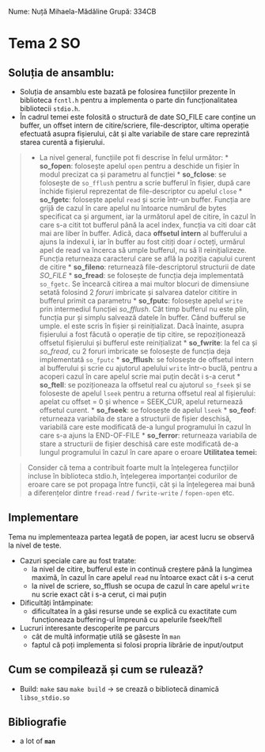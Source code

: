 Nume: Nuță Mihaela-Mădăline
Grupă: 334CB

# Tema 2 SO

## Soluția de ansamblu:
* Soluția de ansamblu este bazată pe folosirea funcțiilor prezente în biblioteca `fcntl.h` pentru a implementa o parte din funcționalitatea bibliotecii `stdio.h`. 
* În cadrul temei este folosită o structură de date SO_FILE care conține un buffer, un offset intern de citire/scriere, file-descriptor, ultima operație efectuată asupra fișierului, cât și alte variabile de stare care reprezintă starea curentă a fișierului.
>* La nivel general, funcțiile pot fi descrise în felul următor:
	* **so_fopen**: folosește apelul `open`  pentru a deschide un fișier în modul precizat ca și parametru al funcției
	* **so_fclose**: se folosește de `so_fflush` pentru a scrie bufferul în fișier, după care închide fișierul reprezentat de file-descriptor cu apelul `close`
	* **so_fgetc**: folosește apelul `read` și scrie într-un buffer. Funcția are grijă de cazul în care apelul nu întoarce numărul de bytes specificat ca și argument, iar la următorul apel de citire, în cazul în care s-a citit tot bufferul până la acel index, funcția va citi doar cât mai are liber în buffer. Adică, daca **offsetul intern** al bufferului a ajuns la indexul **i**, iar în buffer au fost citiți doar *i* octeți, urmărul apel de read va încerca să umple bufferul, nu să îl reinițializeze. Funcția returneaza caracterul care se află la poziția capului curent de citire
	*  **so_fileno**:  returnează file-descriptorul structurii de date *SO_FILE*
	* **so_fread**: se folosește de funcția deja implementată `so_fgetc`. Se încearcă citirea a mai multor blocuri de dimensiune setată folosind 2 *foruri* imbricate și salvarea datelor cititire in bufferul primit ca parametru
	* **so_fputc**: folosește apelul `write` prin intermediul funcției *so_fflush*. Cât timp bufferul nu este plin, funcția pur și simplu salvează datele în buffer. Când bufferul se umple. el este scris în fișier și reinițializat. Dacă înainte, asupra fișierului a fost făcută o  operație de tip citire, se repoziționează offsetul fișierului și bufferul este reinițializat
	* **so_fwrite**: la fel ca și *so_fread*, cu 2 foruri imbricate se folosește de funcția deja implementată `so_fputc`
	* **so_fflush**: se folosește de offsetul intern al bufferului și scrie cu ajutorul apelului `write` într-o buclă, pentru a acoperi cazul în care apelul scrie mai puțin decât i s-a cerut
	* **so_ftell**: se poziționeaza la offsetul real cu ajutorul `so_fseek` și se foloseste de apelul `lseek` pentru a returna offsetul real al fișierului: apelat cu offset = 0 și whence = SEEK_CUR, apelul returnează offsetul curent.
	* **so_fseek**: se folosește de apelul `lseek`
	* **so_feof**: returneaza variabila de stare a structurii de fișier deschisă, variabilă care este modificată de-a lungul programului în cazul în care s-a ajuns la END-OF-FILE
	* **so_ferror**: returneaza variabila de stare a structurii de fișier deschisă care este modificată de-a lungul programului în cazul în care apare o eroare
>**Utilitatea temei:**

> Consider că tema a contribuit foarte mult la înțelegerea funcțiilor incluse în biblioteca stdio.h, înțelegerea importanței codurilor de eroare care se pot propaga între funcții, cât și la înțelegerea mai bună a diferențelor dintre `fread-read` / `fwrite-write` / `fopen-open` etc. 

## Implementare
Tema nu implementeaza partea legată de popen, iar acest lucru se observă la nivel de teste.
* Cazuri speciale care au fost tratate:
	* la nivel de citire, bufferul este in continuă creștere până la lungimea maximă, în cazul în care apelul `read` nu întoarce exact cât i s-a cerut
	* la nivel de scriere, so_fflush se ocupa de cazul în care apelul `write` nu scrie exact cât i s-a cerut, ci mai puțin
* Dificultăți întâmpinate:
	* dificultatea în a găsi resurse unde se explică cu exactitate cum funcționeaza buffering-ul împreună cu apelurile fseek/ftell
* Lucruri interesante descoperite pe parcurs
	* cât de multă informație utilă se găseste în ``man``
	* faptul că poți implementa si folosi propria librărie de input/output

## Cum se compilează și cum se rulează?
- Build: `make` sau `make build` -> se crează o bibliotecă dinamică `libso_stdio.so`

Bibliografie
-
- a lot of **`man`**